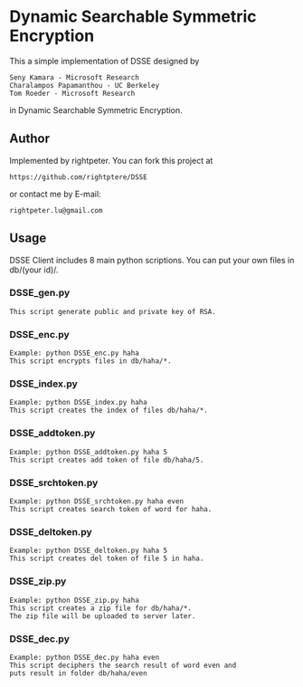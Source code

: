 Dynamic Searchable Symmetric Encryption
============================================================
This a simple implementation of DSSE designed by 

    Seny Kamara - Microsoft Research
    Charalampos Papamanthou - UC Berkeley
    Tom Roeder - Microsoft Research

in Dynamic Searchable Symmetric Encryption.


Author
-----------------------------------------------------------
Implemented by rightpeter. You can fork this project at 
    
    https://github.com/rightptere/DSSE

or contact me by E-mail:

    rightpeter.lu@gmail.com


Usage
-----------------------------------------------------------
DSSE Client includes 8 main python scriptions. 
You can put your own files in db/(your id)/.

### DSSE_gen.py
    This script generate public and private key of RSA.

### DSSE_enc.py
    Example: python DSSE_enc.py haha
    This script encrypts files in db/haha/*.

### DSSE_index.py
    Example: python DSSE_index.py haha
    This script creates the index of files db/haha/*.

### DSSE_addtoken.py
    Example: python DSSE_addtoken.py haha 5
    This script creates add token of file db/haha/5. 

### DSSE_srchtoken.py
    Example: python DSSE_srchtoken.py haha even
    This script creates search token of word for haha.

### DSSE_deltoken.py
    Example: python DSSE_deltoken.py haha 5
    This script creates del token of file 5 in haha.

### DSSE_zip.py
    Example: python DSSE_zip.py haha
    This script creates a zip file for db/haha/*.
    The zip file will be uploaded to server later.

### DSSE_dec.py
    Example: python DSSE_dec.py haha even
    This script deciphers the search result of word even and 
    puts result in folder db/haha/even
